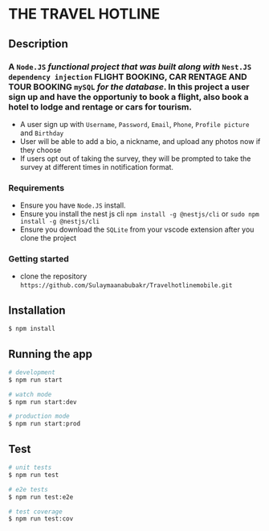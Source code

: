 # THE TRAVEL HOTLINE


## Description

### A `Node.JS` _functional project that was built along with_ `Nest.JS`  `dependency injection` FLIGHT BOOKING, CAR RENTAGE AND TOUR BOOKING `mySQL` _for the database_. In this project a user sign up and have the opportuniy to book a flight, also book a hotel to lodge  and rentage or cars for tourism.

- A user sign up with `Username`, `Password`, `Email`, `Phone`, `Profile picture` and `Birthday`
- User will be able to add a bio, a nickname, and upload any photos now if they
choose
- If users opt out of taking the survey, they will be prompted to take the survey at
different times in notification format.



### Requirements

- Ensure you have `Node.JS` install.
- Ensure you install the nest js cli `npm install -g @nestjs/cli` or `sudo npm install -g @nestjs/cli`
- Ensure you download the `SQLite` from your vscode extension after you clone the project

### Getting started

- clone the repository `https://github.com/Sulaymaanabubakr/Travelhotlinemobile.git`

## Installation

```bash
$ npm install
```

## Running the app

```bash
# development
$ npm run start

# watch mode
$ npm run start:dev

# production mode
$ npm run start:prod
```

## Test

```bash
# unit tests
$ npm run test

# e2e tests
$ npm run test:e2e

# test coverage
$ npm run test:cov
```


